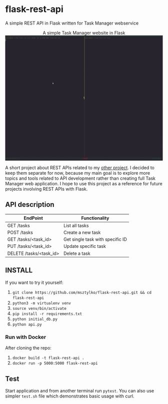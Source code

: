 # flask-rest-api

A simple REST API in Flask written for Task Manager webservice

<p align="center">
A simple Task Manager website in Flask
<img src="https://github.com/msztylko/flask-rest-api/blob/master/images/flask-rest-api.gif" data-canonical- width="800" height="400" align="center" />
</p>

A short project about REST APIs related to my [other project](https://github.com/msztylko/flask-task-manager). I decided to keep them separate for now, because my main goal is to explore more topics and tools related to API development rather than creating full Task Manager web application. I hope to use this project as a reference for future projects involving REST APIs with Flask.

## API description

| EndPoint | Functionality
|----------|--------------
| GET /tasks | List all tasks
| POST /tasks | Create a new task
| GET /tasks/<task_id> | Get single task with specific ID
| PUT /tasks/<task_id> | Update specific task
| DELETE /tasks/<task_id> | Delete a task

## INSTALL

If you want to try it yourself:

1. `git clone https://github.com/msztylko/flask-rest-api.git && cd flask-rest-api`
2. `python3 -m virtualenv venv`
3. `source venv/bin/activate`
4. `pip install -r requirements.txt`
5. `python initial_db.py`
6. `python api.py`

### Run with Docker

After cloning the repo:
1. `docker build -t flask-rest-api .`  
2. `docker run -p 5000:5000 flask-rest-api`

## Test 

Start application and from another terminal run `pytest`. You can also use simpler `test.sh` file which demonstrates basic usage with curl.
